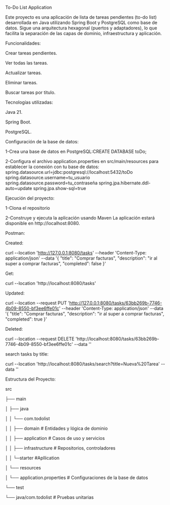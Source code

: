 To-Do List Application

Este proyecto es una aplicación de lista de tareas pendientes (to-do list) desarrollada en Java utilizando Spring Boot y PostgreSQL como base de datos. Sigue una arquitectura hexagonal (puertos y adaptadores), lo que facilita la separación de las capas de dominio, infraestructura y aplicación.

Funcionalidades:

Crear tareas pendientes.

Ver todas las tareas.

Actualizar tareas.

Eliminar tareas.

Buscar tareas por titulo.

Tecnologías utilizadas:

Java 21.

Spring Boot.

PostgreSQL.

Configuración de la base de datos:

1-Crea una base de datos en PostgreSQL:CREATE DATABASE toDo;

2-Configura el archivo application.properties en src/main/resources para establecer la conexión con tu base de datos: spring.datasource.url=jdbc:postgresql://localhost:5432/toDo spring.datasource.username=tu_usuario spring.datasource.password=tu_contraseña spring.jpa.hibernate.ddl-auto=update spring.jpa.show-sql=true

Ejecución del proyecto:

1-Clona el repositorio

2-Construye y ejecuta la aplicación usando Maven La aplicación estará disponible en http://localhost:8080.

Postman:

Created:

curl --location 'http://127.0.0.1:8080/tasks'
--header 'Content-Type: application/json'
--data '{ "title": "Comprar facturas", "description": "ir al super a comprar facturas", "completed": false }'

Get:

curl --location 'http://localhost:8080/tasks'

Updated:

curl --location --request PUT 'http://127.0.0.1:8080/tasks/63bb269b-7746-4b09-8550-bf3ee6ffe01c'
--header 'Content-Type: application/json'
--data '{ "title": "Comprar facturas", "description": "ir al super a comprar facturas", "completed": true }'

Deleted:

curl --location --request DELETE 'http://localhost:8080/tasks/63bb269b-7746-4b09-8550-bf3ee6ffe01c'
--data ''

search tasks by title:

curl --location 'http://localhost:8080/tasks/search?title=Nueva%20Tarea'
--data ''

Estructura del Proyecto:

src

├── main

│ ├── java

│ │ └── com.todolist

│ │ ├── domain # Entidades y lógica de dominio

│ │ ├── application # Casos de uso y servicios

│ │ ├── infrastructure # Repositorios, controladores

│ │ └─starter #Apllication

│ └── resources

│ └── application.properties # Configuraciones de la base de datos

└── test

└── java/com.todolist  # Pruebas unitarias
